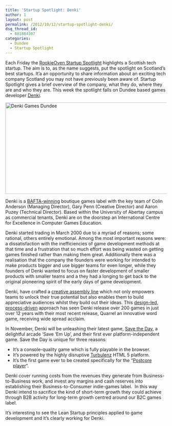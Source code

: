 ```yaml
---
title: 'Startup Spotlight: Denki'
author: 1
layout: post
permalink: /2012/10/12/startup-spotlight-denki/
dsq_thread_id:
  - 881884307
categories:
  - Dundee
  - Startup Spotlight
---
```

Each Friday the [RookieOven Startup Spotlight][1] highlights a Scottish tech startup. The aim is to, as the name suggests, put the spotlight on Scotland’s best startups. It’a an opportunity to share information about an exciting tech company Scotland you may not have previously been aware of. Startup Spotlight gives a brief overview of the company, what they do, where they are and who they are. This week the spotlight falls on Dundee based games developer [Denki][2].

[<img class="aligncenter size-full wp-image-4541" title="denki" src="http://www.rookieoven.com/wp-content/uploads/2012/10/denki.png" alt="Denki Games Dundee" width="540" height="286" />][3]

Denki is a [BAFTA-winning][4] boutique games label with the key team of Colin Anderson (Managing Director), Gary Penn (Creative Director) and Aaron Puzey (Technical Director). Based within the University of Abertay campus as commercial tenants, Denki are on the doorstep an International Centre for Excellence in Computer Games Education.

Denki started trading in March 2000 due to a myriad of reasons; some rational, others entirely emotional. Among the most important reasons were: a dissatisfaction with the inefficiencies of game development methods at that time and a frustration that so much effort was being wasted on getting games finished rather than making them great. Additionally there was a realisation that the company the founders were working for intended to make products bigger and use bigger teams for even longer, while they founders of Denki wanted to focus on faster development of smaller products with smaller teams and a they had a longing to get back to the original pioneering spirit of the early days of game development.

Denki, have crafted a [creative assembly line][5] which not only empowers teams to unlock their true potential but also enables them to build appreciative audiences whilst they build out their ideas. This [design-led, process-driven][5] approach has seen Denki release over 200 games in just over 12 years with their most recent release, Quarrel an innovative word game, receiving wide spread acclaim.



In November, Denki will be unleashing their latest game, [Save the Day][6], a delightful arcade ‘Save ‘Em Up’, and their first ever platform-independent game. Save the Day is unique for three reasons:

  * It’s a console-quality game which is fully playable in the browser.
  * It’s powered by the highly disruptive [Turbulenz][7] HTML 5 platform.
  * It’s the first game ever to be created specifically for the &#8220;[Postcore player][8]&#8220;.

Denki cover running costs from the revenues they generate from Business-to-Business work, and invest any margins and cash reserves into establishing their Business-to-Consumer indie-games label.  In this way Denki intend to sacrifice the kind of short-term growth they could achieve through B2B activity for long-term growth centred around our B2C games label.

It&#8217;s interesting to see the Lean Startup principles applied to game development and it&#8217;s clearly working for Denki.

 [1]: http://www.rookieoven.com/?s=startup+spotlight "Startup Spotlight on RookieOven"
 [2]: http://www.denki.co.uk/ "Denki Games Dundee"
 [3]: http://www.rookieoven.com/wp-content/uploads/2012/10/denki.png
 [4]: http://www.denki.co.uk/2011/11/14/quarrel-scoops-best-game-award-at-scottish-baftas/
 [5]: http://www.guardian.co.uk/technology/gamesblog/2009/jan/29/gameculture-xbox
 [6]: http://www.denki.co.uk/save-the-day/save-the-day.html
 [7]: http://biz.turbulenz.com/
 [8]: http://www.gamasutra.com/blogs/ColinAnderson/20120719/174397/Postcore_Games_Gaming_for_the_PostHardcore_Generation.php "Postcore Gamer Definition "
